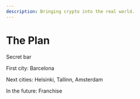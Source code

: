 ```yaml
---
description: Bringing crypto into the real world.
---
```


# The Plan

Secret bar

First city: Barcelona

Next cities: Helsinki, Tallinn, Amsterdam

In the future: Franchise
